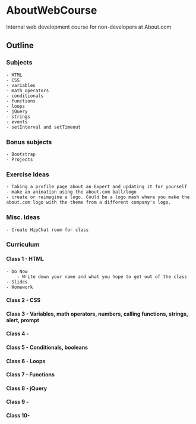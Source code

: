 # AboutWebCourse
Internal web development course for non-developers at About.com


## Outline

### Subjects
    - HTML
    - CSS
    - variables
    - math operators
    - conditionals
    - functions
    - loops
    - jQuery
    - strings
    - events
    - setInterval and setTimeout

### Bonus subjects
    - Bootstrap
    - Projects

### Exercise Ideas
    - Taking a profile page about an Expert and updating it for yourself
    - make an animation using the about.com ball/logo
    - create or reimagine a logo. Could be a logo mash where you make the about.com logo with the theme from a different company's logo.

### Misc. Ideas
    - Create HipChat room for class

### Curriculum    
#### Class 1 - HTML
    - Do Now
        - Write down your name and what you hope to get out of the class
    - Slides 
    - Homework

#### Class 2 - CSS

#### Class 3 - Variables, math operators, numbers, calling functions, strings, alert, prompt

#### Class 4 - 

#### Class 5 - Conditionals, booleans

#### Class 6 - Loops

#### Class 7 - Functions

#### Class 8 - jQuery

#### Class 9 - 

#### Class 10-
